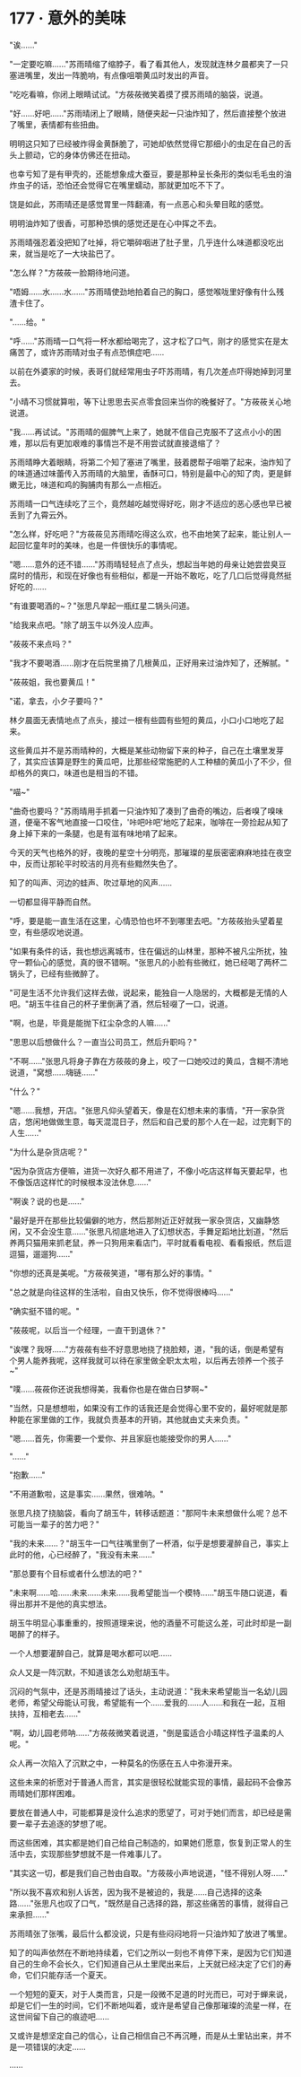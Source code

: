 <link rel="stylesheet" href="../styles/text.css" />
<h1>177 · 意外的美味</h1>

"诶......"

"一定要吃嘛......"苏雨晴缩了缩脖子，看了看其他人，发现就连林夕晨都夹了一只塞进嘴里，发出一阵脆响，有点像咀嚼黄瓜时发出的声音。

"吃吃看嘛，你闭上眼睛试试。"方莜莜微笑着摸了摸苏雨晴的脑袋，说道。

"好......好吧......"苏雨晴闭上了眼睛，随便夹起一只油炸知了，然后直接整个放进了嘴里，表情都有些扭曲。

明明这只知了已经被炸得金黄酥脆了，可她却依然觉得它那细小的虫足在自己的舌头上颤动，它的身体仿佛还在扭动。

也幸亏知了是有甲壳的，还能想象成大蚕豆，要是那种呈长条形的类似毛毛虫的油炸虫子的话，恐怕还会觉得它在嘴里蠕动，那就更加吃不下了。

饶是如此，苏雨晴还是感觉胃里一阵翻涌，有一点恶心和头晕目眩的感觉。

明明油炸知了很香，可那种恐惧的感觉还是在心中挥之不去。

苏雨晴强忍着没把知了吐掉，将它嚼碎咽进了肚子里，几乎连什么味道都没吃出来，就当是吃了一大块盐巴了。

"怎么样？"方莜莜一脸期待地问道。

"唔姆......水......水......"苏雨晴使劲地拍着自己的胸口，感觉喉咙里好像有什么残渣卡住了。

"......给。"

"呼......"苏雨晴一口气将一杯水都给喝完了，这才松了口气，刚才的感觉实在是太痛苦了，或许苏雨晴对虫子有点恐惧症吧......

以前在外婆家的时候，表哥们就经常用虫子吓苏雨晴，有几次差点吓得她掉到河里去。

"小晴不习惯就算啦，等下让思思去买点零食回来当你的晚餐好了。"方莜莜关心地说道。

"我......再试试。"苏雨晴的倔脾气上来了，她就不信自己克服不了这点小小的困难，那以后有更加艰难的事情岂不是不用尝试就直接退缩了？

苏雨晴睁大着眼睛，将第二个知了塞进了嘴里，鼓着腮帮子咀嚼了起来，油炸知了的味道通过味蕾传入苏雨晴的大脑里，香酥可口，特别是最中心的知了肉，更是鲜嫩无比，味道和鸡的胸脯肉有那么一点相近。

苏雨晴一口气连续吃了三个，竟然越吃越觉得好吃，刚才不适应的恶心感也早已被丢到了九霄云外。

"怎么样，好吃吧？"方莜莜见苏雨晴吃得这么欢，也不由地笑了起来，能让别人一起回忆童年时的美味，也是一件很快乐的事情呢。

"嗯......意外的还不错......"苏雨晴轻轻点了点头，想起当年她的母亲让她尝尝臭豆腐时的情形，和现在好像也有些相似，都是一开始不敢吃，吃了几口后觉得竟然挺好吃的......

"有谁要喝酒的\~？"张思凡举起一瓶红星二锅头问道。

"给我来点吧。"除了胡玉牛以外没人应声。

"莜莜不来点吗？"

"我才不要喝酒......刚才在后院里摘了几根黄瓜，正好用来过油炸知了，还解腻。"

"莜莜姐，我也要黄瓜！"

"诺，拿去，小夕子要吗？"

林夕晨面无表情地点了点头，接过一根有些圆有些短的黄瓜，小口小口地吃了起来。

这些黄瓜并不是苏雨晴种的，大概是某些动物留下来的种子，自己在土壤里发芽了，其实应该算是野生的黄瓜吧，比那些经常施肥的人工种植的黄瓜小了不少，但却格外的爽口，味道也是相当的不错。

"喵\~"

"曲奇也要吗？"苏雨晴用手抓着一只油炸知了凑到了曲奇的嘴边，后者嗅了嗅味道，便毫不客气地直接一口咬住，'咔吧咔吧'地吃了起来，咖啡在一旁捡起从知了身上掉下来的一条腿，也是有滋有味地啃了起来。

今天的天气也格外的好，夜晚的星空十分明亮，那璀璨的星辰密密麻麻地挂在夜空中，反而让那轮平时皎洁的月亮有些黯然失色了。

知了的叫声、河边的蛙声、吹过草地的风声......

一切都显得平静而自然。

"呼，要是能一直生活在这里，心情恐怕也坏不到哪里去吧。"方莜莜抬头望着星空，有些感叹地说道。

"如果有条件的话，我也想远离城市，住在偏远的山林里，那种不被凡尘所扰，独守一颗仙心的感觉，真的很不错啊。"张思凡的小脸有些微红，她已经喝了两杯二锅头了，已经有些微醉了。

"可是生活不允许我们这样去做，说起来，能独自一人隐居的，大概都是无情的人吧。"胡玉牛往自己的杯子里倒满了酒，然后轻啜了一口，说道。

"啊，也是，毕竟是能抛下红尘杂念的人嘛......"

"思思以后想做什么？一直当公司员工，然后升职吗？"

"不啊......"张思凡将身子靠在方莜莜的身上，咬了一口她咬过的黄瓜，含糊不清地说道，"窝想......嗨链......"

"什么？"

"嗯......我想，开店。"张思凡仰头望着天，像是在幻想未来的事情，"开一家杂货店，悠闲地做做生意，每天混混日子，然后和自己爱的那个人在一起，过完剩下的人生......"

"为什么是杂货店呢？"

"因为杂货店方便嘛，进货一次好久都不用进了，不像小吃店这样每天要起早，也不像饭店这样忙的时候根本没法休息......"

"啊诶？说的也是......"

"最好是开在那些比较偏僻的地方，然后那附近正好就我一家杂货店，又幽静悠闲，又不会没生意......"张思凡彻底地进入了幻想状态，手舞足蹈地比划道，"然后养两只猫用来抓老鼠，养一只狗用来看店门，平时就看看电视、看看报纸，然后逗逗猫，遛遛狗......"

"你想的还真是美呢。"方莜莜笑道，"哪有那么好的事情。"

"总之就是向往这样的生活啦，自由又快乐，你不觉得很棒吗......"

"确实挺不错的呢。"

"莜莜呢，以后当一个经理，一直干到退休？"

"诶嘿？我呀......"方莜莜有些不好意思地挠了挠脸颊，道，"我的话，倒是希望有个男人能养我呢，这样我就可以待在家里做全职太太啦，以后再去领养一个孩子\~"

"噗......莜莜你还说我想得美，我看你也是在做白日梦啊\~"

"当然，只是想想啦，如果没有工作的话我还是会觉得心里不安的，最好呢就是那种能在家里做的工作，我就负责基本的开销，其他就由丈夫来负责。"

"嗯......首先，你需要一个爱你、并且家庭也能接受你的男人......"

"......"

"抱歉......"

"不用道歉啦，这是事实......果然，很难呐。"

张思凡挠了挠脑袋，看向了胡玉牛，转移话题道："那阿牛未来想做什么呢？总不可能当一辈子的苦力吧？"

"我的未来......？"胡玉牛一口气往嘴里倒了一杯酒，似乎是想要灌醉自己，事实上此时的他，心已经醉了，"我没有未来......"

"那总要有个目标或者什么想法的吧？"

"未来啊......哈......未来......未来......我希望能当一个模特......"胡玉牛随口说道，看得出那并不是他的真实想法。

胡玉牛明显心事重重的，按照道理来说，他的酒量不可能这么差，可此时却是一副喝醉了的样子。

一个人想要灌醉自己，就算是喝水都可以吧......

众人又是一阵沉默，不知道该怎么劝慰胡玉牛。

沉闷的气氛中，还是苏雨晴接过了话头，主动说道："我未来希望能当一名幼儿园老师，希望父母能认可我，希望能有一个......爱我的......人......和我在一起，互相扶持，互相老去......"

"啊，幼儿园老师呐......"方莜莜微笑着说道，"倒是蛮适合小晴这样性子温柔的人呢。"

众人再一次陷入了沉默之中，一种莫名的伤感在五人中弥漫开来。

这些未来的祈愿对于普通人而言，其实是很轻松就能实现的事情，最起码不会像苏雨晴她们那样困难。

要放在普通人中，可能都算是没什么追求的愿望了，可对于她们而言，却已经是需要一辈子去追逐的梦想了呢。

而这些困难，其实都是她们自己给自己制造的，如果她们愿意，恢复到正常人的生活中去，实现那些梦想就不是一件难事儿了。

"其实这一切，都是我们自己咎由自取。"方莜莜小声地说道，"怪不得别人呀......"

"所以我不喜欢和别人诉苦，因为我不是被迫的，我是......自己选择的这条路......"张思凡也叹了口气，"既然是自己选择的路，那这些痛苦的事情，就得自己来承担......"

苏雨晴张了张嘴，最后什么都没说，只是有些闷闷地将一只油炸知了放进了嘴里。

知了的叫声依然在不断地持续着，它们之所以一刻也不肯停下来，是因为它们知道自己的生命不会长久，它们知道自己从土里爬出来后，上天就已经决定了它们的寿命，它们只能存活一个夏天。

一个短短的夏天，对于人类而言，只是一段微不足道的时光而已，可对于蝉来说，却是它们一生的时间，它们不断地叫着，或许是希望自己像那璀璨的流星一样，在这世间留下自己的痕迹吧......

又或许是想坚定自己的信心，让自己相信自己不再沉睡，而是从土里钻出来，并不是一项错误的决定......

......
